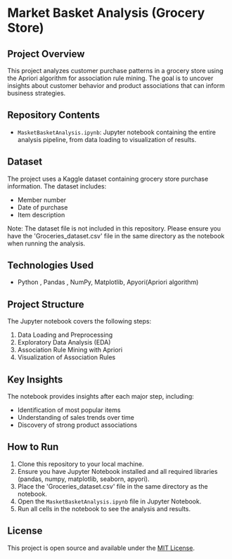 # Market Basket Analysis (Grocery Store)

## Project Overview
This project analyzes customer purchase patterns in a grocery store using the Apriori algorithm for association rule mining. The goal is to uncover insights about customer behavior and product associations that can inform business strategies.

## Repository Contents
- `MasketBasketAnalysis.ipynb`: Jupyter notebook containing the entire analysis pipeline, from data loading to visualization of results.

## Dataset
The project uses a Kaggle dataset containing grocery store purchase information. The dataset includes:
- Member number
- Date of purchase
- Item description

Note: The dataset file is not included in this repository. Please ensure you have the 'Groceries_dataset.csv' file in the same directory as the notebook when running the analysis.

## Technologies Used
- Python , Pandas , NumPy, Matplotlib, Apyori(Apriori algorithm)

## Project Structure

The Jupyter notebook covers the following steps:

1. Data Loading and Preprocessing
2. Exploratory Data Analysis (EDA)
3. Association Rule Mining with Apriori
4. Visualization of Association Rules

## Key Insights

The notebook provides insights after each major step, including:
- Identification of most popular items
- Understanding of sales trends over time
- Discovery of strong product associations

## How to Run
1. Clone this repository to your local machine.
2. Ensure you have Jupyter Notebook installed and all required libraries (pandas, numpy, matplotlib, seaborn, apyori).
3. Place the 'Groceries_dataset.csv' file in the same directory as the notebook.
4. Open the `MasketBasketAnalysis.ipynb` file in Jupyter Notebook.
5. Run all cells in the notebook to see the analysis and results.

## License
This project is open source and available under the [MIT License](LICENSE).

